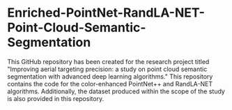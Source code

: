 # Enriched-PointNet-RandLA-NET-Point-Cloud-Semantic-Segmentation
This GitHub repository has been created for the research project titled "Improving aerial targeting precision: a study on point cloud semantic segmentation with advanced deep learning algorithms."
This repository contains the code for the color-enhanced PointNet++ and RandLA-NET algorithms. Additionally, the dataset produced within the scope of the study is also provided in this repository.
